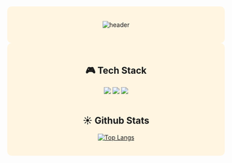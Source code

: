 <div align="center" style="background-color: #FFF5E1; padding: 20px; border-radius: 10px;">

  <!-- Header -->
  ![header](https://capsule-render.vercel.app/api?type=waving&color=FFA500&fontColor=FFFFFF&height=300&section=header&text=Happy!%20😊)

</div>

<div align="center" style="background-color: #FFF5E1; padding: 20px; border-radius: 10px;">

  <!-- Body -->
  ## 🎮 Tech Stack 
  <img src="https://img.shields.io/badge/c++-%2300599C.svg?style=for-the-badge&logo=c%2B%2B&logoColor=white"/>
  <img src="https://img.shields.io/badge/c%23-%23239120.svg?style=for-the-badge&logo=c-sharp&logoColor=white"/>
  <img src="https://img.shields.io/badge/unity-%23000000.svg?style=for-the-badge&logo=unity&logoColor=white"/>
  <br/>
  <br/>

  ## ☀️ Github Stats  
  [![Top Langs](https://github-readme-stats.vercel.app/api/top-langs/?username=ollan365)](https://github.com/anuraghazra/github-readme-stats)

</div>
